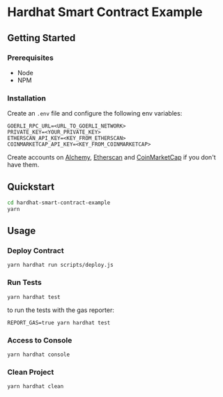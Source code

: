 # Hardhat Smart Contract Example

## Getting Started

### Prerequisites

- Node
- NPM

### Installation

Create an `.env` file and configure the following env variables:

```
GOERLI_RPC_URL=<URL_TO_GOERLI_NETWORK>
PRIVATE_KEY=<YOUR_PRIVATE_KEY>
ETHERSCAN_API_KEY=<KEY_FROM_ETHERSCAN>
COINMARKETCAP_API_KEY=<KEY_FROM_COINMARKETCAP>
```

Create accounts on [Alchemy](https://www.alchemy.com), [Etherscan](https://etherscan.io) and [CoinMarketCap](https://coinmarketcap.com/api/) if you don't have them.

## Quickstart

```bash
cd hardhat-smart-contract-example
yarn
```

## Usage

### Deploy Contract

```
yarn hardhat run scripts/deploy.js
```

### Run Tests

```
yarn hardhat test
```

to run the tests with the gas reporter:

```
REPORT_GAS=true yarn hardhat test
```

### Access to Console

```
yarn hardhat console
```

### Clean Project

```
yarn hardhat clean
```
